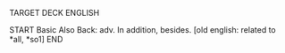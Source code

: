 TARGET DECK
ENGLISH

START
Basic
Also
Back: adv. In addition, besides. [old english: related to *all, *so1]
END
